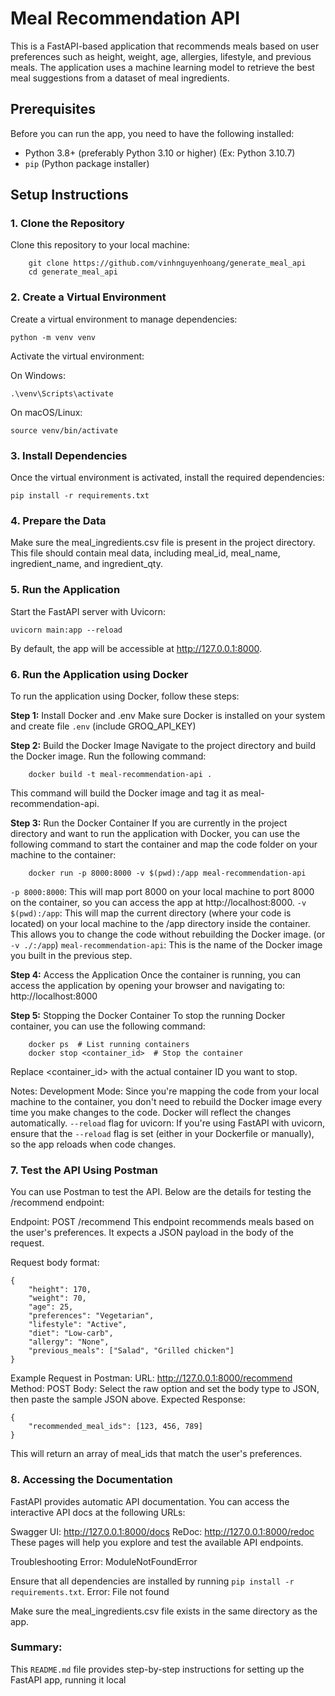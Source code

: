 # Meal Recommendation API

This is a FastAPI-based application that recommends meals based on user preferences such as height, weight, age, allergies, lifestyle, and previous meals. The application uses a machine learning model to retrieve the best meal suggestions from a dataset of meal ingredients.

## Prerequisites

Before you can run the app, you need to have the following installed:

- Python 3.8+ (preferably Python 3.10 or higher) (Ex: Python 3.10.7)
- `pip` (Python package installer)

## Setup Instructions

### 1. Clone the Repository

Clone this repository to your local machine:

```
    git clone https://github.com/vinhnguyenhoang/generate_meal_api
    cd generate_meal_api
```
### 2. Create a Virtual Environment
Create a virtual environment to manage dependencies:

```
python -m venv venv
```

Activate the virtual environment:

On Windows:
```
.\venv\Scripts\activate
```
On macOS/Linux:

```
source venv/bin/activate
```
### 3. Install Dependencies
Once the virtual environment is activated, install the required dependencies:


```
pip install -r requirements.txt
```
### 4. Prepare the Data
Make sure the meal_ingredients.csv file is present in the project directory. This file should contain meal data, including meal_id, meal_name, ingredient_name, and ingredient_qty.

### 5. Run the Application
Start the FastAPI server with Uvicorn:


```
uvicorn main:app --reload
```

By default, the app will be accessible at http://127.0.0.1:8000.

### 6. Run the Application using Docker
To run the application using Docker, follow these steps:

<b>Step 1:</b> Install Docker and .env
Make sure Docker is installed on your system and create file `.env` (include GROQ_API_KEY)

<b>Step 2:</b> Build the Docker Image
Navigate to the project directory and build the Docker image. Run the following command:
```
    docker build -t meal-recommendation-api .
```
This command will build the Docker image and tag it as meal-recommendation-api.

<b>Step 3:</b> Run the Docker Container
If you are currently in the project directory and want to run the application with Docker, you can use the following command to start the container and map the code folder on your machine to the container:
```
    docker run -p 8000:8000 -v $(pwd):/app meal-recommendation-api
```
`-p 8000:8000`: This will map port 8000 on your local machine to port 8000 on the container, so you can access the app at http://localhost:8000.
`-v $(pwd):/app`: This will map the current directory (where your code is located) on your local machine to the /app directory inside the container. This allows you to change the code without rebuilding the Docker image. (or `-v ./:/app`)
`meal-recommendation-api`: This is the name of the Docker image you built in the previous step.

<b>Step 4:</b> Access the Application
Once the container is running, you can access the application by opening your browser and navigating to: http://localhost:8000

<b>Step 5:</b> Stopping the Docker Container
To stop the running Docker container, you can use the following command:
```
    docker ps  # List running containers
    docker stop <container_id>  # Stop the container
```
Replace <container_id> with the actual container ID you want to stop.

Notes:
Development Mode: Since you're mapping the code from your local machine to the container, you don't need to rebuild the Docker image every time you make changes to the code. Docker will reflect the changes automatically.
`--reload` flag for uvicorn: If you're using FastAPI with uvicorn, ensure that the `--reload` flag is set (either in your Dockerfile or manually), so the app reloads when code changes.

### 7. Test the API Using Postman
You can use Postman to test the API. Below are the details for testing the /recommend endpoint:

Endpoint: POST /recommend
This endpoint recommends meals based on the user's preferences. It expects a JSON payload in the body of the request.

Request body format:

```
{
    "height": 170,
    "weight": 70,
    "age": 25,
    "preferences": "Vegetarian",
    "lifestyle": "Active",
    "diet": "Low-carb",
    "allergy": "None",
    "previous_meals": ["Salad", "Grilled chicken"]
}
```
Example Request in Postman:
URL: http://127.0.0.1:8000/recommend
Method: POST
Body: Select the raw option and set the body type to JSON, then paste the sample JSON above.
Expected Response:
```
{
    "recommended_meal_ids": [123, 456, 789]
}
```
This will return an array of meal_ids that match the user's preferences.

### 8. Accessing the Documentation
FastAPI provides automatic API documentation. You can access the interactive API docs at the following URLs:

Swagger UI: http://127.0.0.1:8000/docs
ReDoc: http://127.0.0.1:8000/redoc
These pages will help you explore and test the available API endpoints.

Troubleshooting
Error: ModuleNotFoundError

Ensure that all dependencies are installed by running `pip install -r requirements.txt`.
Error: File not found

Make sure the meal_ingredients.csv file exists in the same directory as the app.

### Summary:
This `README.md` file provides step-by-step instructions for setting up the FastAPI app, running it local
